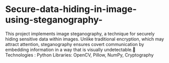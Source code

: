 # Secure-data-hiding-in-image-using-steganography-
This project implements image steganography, a technique for securely hiding sensitive data within images. Unlike traditional encryption, which may attract attention, steganography ensures covert communication by embedding information in a way that is visually undetectable.🔧 Technologies : Python Libraries: OpenCV, Pillow, NumPy, Cryptography
